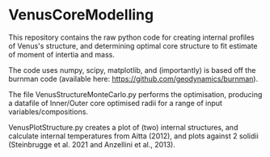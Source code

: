 # VenusCoreModelling

This repository contains the raw python code for creating internal profiles of Venus's structure, and determining optimal core structure to fit estimate of moment of intertia and mass.

The code uses numpy, scipy, matplotlib, and (importantly) is based off the burnman code (available here: https://github.com/geodynamics/burnman).

The file VenusStructureMonteCarlo.py performs the optimisation, producing a datafile of Inner/Outer core optimised radii for a range of input variables/compositions.

VenusPlotStructure.py creates a plot of (two) internal structures, and calculate internal temperatures from Aitta (2012), and plots against 2 solidii (Steinbrugge et al. 2021 and Anzellini et al., 2013).





